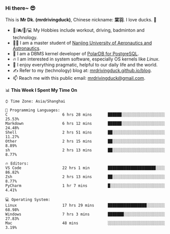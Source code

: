### Hi there~ 😎

This is **Mr Dk. (mrdrivingduck)**, Chinese nickname: **棠羽**. I love ducks. 🦆

- 💪/🚘/🏸/💻 My Hobbies include workout, driving, badminton and technology.
- 👨‍🎓 I am a master student of [Nanjing University of Aeronautics and Astronautics](https://en.wikipedia.org/wiki/Nanjing_University_of_Aeronautics_and_Astronautics).
- 🍊 I am a DBMS kernel developer of [PolarDB for PostgreSQL](https://github.com/ApsaraDB/PolarDB-for-PostgreSQL).
- 🔥 I am interested in system software, especially OS kernels like *Linux*.
- 🔧 I enjoy everything pragmatic, helpful to our daily life and the world.
- ✍ Refer to my (technology) blog at: [mrdrivingduck.github.io/blog](https://www.mrdrivingduck.cn/blog/#/).
- 📫 Reach me with this public email: [mrdrivingduck@gmail.com](mailto:mrdrivingduck@gmail.com).

<!--START_SECTION:waka-->
📊 **This Week I Spent My Time On** 

```text
⌚︎ Time Zone: Asia/Shanghai

💬 Programming Languages: 
C                        6 hrs 28 mins       ██████░░░░░░░░░░░░░░░░░░░   25.53% 
Markdown                 6 hrs 12 mins       ██████░░░░░░░░░░░░░░░░░░░   24.48% 
Shell                    2 hrs 51 mins       ██░░░░░░░░░░░░░░░░░░░░░░░   11.27% 
Other                    2 hrs 15 mins       ██░░░░░░░░░░░░░░░░░░░░░░░   8.89% 
sh                       2 hrs 13 mins       ██░░░░░░░░░░░░░░░░░░░░░░░   8.77%

🔥 Editors: 
VS Code                  22 hrs 1 min        █████████████████████░░░░   86.82% 
Zsh                      2 hrs 13 mins       ██░░░░░░░░░░░░░░░░░░░░░░░   8.77% 
PyCharm                  1 hr 7 mins         █░░░░░░░░░░░░░░░░░░░░░░░░   4.41%

💻 Operating System: 
Linux                    17 hrs 29 mins      █████████████████░░░░░░░░   68.98% 
Windows                  7 hrs 3 mins        ███████░░░░░░░░░░░░░░░░░░   27.83% 
Mac                      48 mins             ░░░░░░░░░░░░░░░░░░░░░░░░░   3.19%

```


<!--END_SECTION:waka-->

<!-- ![Mr Dk.'s GitHub Stats](https://github-readme-stats.vercel.app/api?username=mrdrivingduck&count_private&show_icons=true&theme=buefy) -->

<!-- ![Most Used Languages](https://github-readme-stats.vercel.app/api/top-langs/?username=mrdrivingduck&exclude_repo=mips32-CPU,snort-tcp-socket&theme=buefy&layout=compact&langs_count=10) -->


<!--
**mrdrivingduck/mrdrivingduck** is a ✨ _special_ ✨ repository because its `README.md` (this file) appears on your GitHub profile.

Here are some ideas to get you started:

- 🔭 I’m currently working on ...
- 🌱 I’m currently learning ...
- 👯 I’m looking to collaborate on ...
- 🤔 I’m looking for help with ...
- 💬 Ask me about ...
- 📫 How to reach me: ...
- 😄 Pronouns: ...
- ⚡ Fun fact: ...
-->

